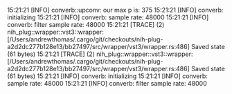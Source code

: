 
15:21:21 [INFO] converb::upconv: our max p is: 375
15:21:21 [INFO] converb: initializing
15:21:21 [INFO] converb: sample rate: 48000
15:21:21 [INFO] converb: filter sample rate: 48000
15:21:21 [TRACE] (2) nih_plug::wrapper::vst3::wrapper: [/Users/andrewthomas/.cargo/git/checkouts/nih-plug-a2d2dc277b128e13/bb27497/src/wrapper/vst3/wrapper.rs:486] Saved state (61 bytes)
15:21:21 [TRACE] (2) nih_plug::wrapper::vst3::wrapper: [/Users/andrewthomas/.cargo/git/checkouts/nih-plug-a2d2dc277b128e13/bb27497/src/wrapper/vst3/wrapper.rs:486] Saved state (61 bytes)
15:21:21 [INFO] converb: initializing
15:21:21 [INFO] converb: sample rate: 48000
15:21:21 [INFO] converb: filter sample rate: 48000
